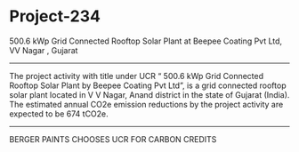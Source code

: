 # Project-234
500.6 kWp Grid Connected Rooftop Solar Plant at Beepee Coating Pvt Ltd, VV Nagar , Gujarat
_____________
The project activity with title under UCR “ 500.6 kWp Grid Connected Rooftop Solar Plant by Beepee Coating Pvt Ltd”, is a grid connected rooftop solar plant located in V V Nagar, Anand district in the state of Gujarat (India). The estimated annual CO2e emission reductions by the project activity are expected to be 674 tCO2e.

______________
BERGER PAINTS CHOOSES UCR FOR CARBON CREDITS
